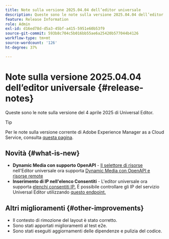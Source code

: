 ```yaml
---
title: Note sulla versione 2025.04.04 dell’editor universale
description: Queste sono le note sulla versione 2025.04.04 dell’editor universale.
feature: Release Information
role: Admin
exl-id: d16ed78d-d5a3-45bf-a415-5951e60b53f9
source-git-commit: 593b8c704c5b016bb55ae6a25420b577044b4126
workflow-type: tm+mt
source-wordcount: '126'
ht-degree: 37%

---
```



# Note sulla versione 2025.04.04 dell’editor universale {#release-notes}

Queste sono le note sulla versione del 4 aprile 2025 di Universal Editor.

>[!TIP]
>
>Per le note sulla versione corrente di Adobe Experience Manager as a Cloud Service, consulta [questa pagina](/help/release-notes/release-notes-cloud/release-notes-current.md).

## Novità {#what-is-new}

* **Dynamic Media con supporto OpenAPI** - [Il selettore di risorse](/help/assets/overview-asset-selector.md#repository-switcher) nell&#39;Editor universale ora supporta [Dynamic Media con OpenAPI e risorse remote](/help/assets/integrate-remote-approved-assets-with-sites.md)
* **Inserimento di IP nell&#39;elenco Consentiti** - L&#39;editor universale ora supporta [elenchi consentiti IP.](/help/implementing/cloud-manager/ip-allow-lists/introduction.md#universal-editor) È possibile controllare gli IP del servizio Universal Editor utilizzando [questo endpoint.](http://universal-editor-service.adobe.io/ip-ranges)

## Altri miglioramenti {#other-improvements}

* Il contesto di rimozione del layout è stato corretto.
* Sono stati apportati miglioramenti al test e2e.
* Sono stati eseguiti aggiornamenti delle dipendenze e pulizia del codice.
